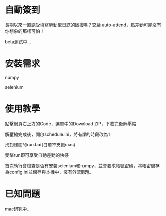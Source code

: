 # 自動簽到

長期以來一直飽受填寫勞動型日誌的困擾嗎？交給 auto-attend，點差勤可能沒有你想象的那樣可怕！

beta測試中...

# 安裝需求

numpy

selenium

# 使用教學

點擊網頁右上方的Code，選單中的Download ZIP，下載完後解壓縮

解壓縮完成後，開啟schedule.ini，將有課的時段改為1

找到裡面的run.bat(目前不支援mac)

雙擊run即可享受自動差勤的快感

首次執行會檢查是否有安裝selenium和numpy，並會要求帳號密碼，將帳密儲存為config.ini並儲存與本機中，沒有外流問題。

# 已知問題

mac研究中...
